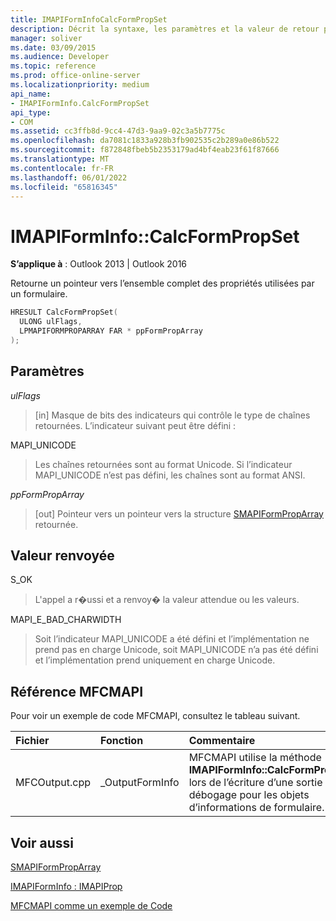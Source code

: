 ```yaml
---
title: IMAPIFormInfoCalcFormPropSet
description: Décrit la syntaxe, les paramètres et la valeur de retour pour IMAPIFormInfoCalcFormPropSet, qui retourne un pointeur vers l’ensemble complet de propriétés qu’un formulaire utilise.
manager: soliver
ms.date: 03/09/2015
ms.audience: Developer
ms.topic: reference
ms.prod: office-online-server
ms.localizationpriority: medium
api_name:
- IMAPIFormInfo.CalcFormPropSet
api_type:
- COM
ms.assetid: cc3ffb8d-9cc4-47d3-9aa9-02c3a5b7775c
ms.openlocfilehash: da7081c1833a928b3fb902535c2b289a0e86b522
ms.sourcegitcommit: f872848fbeb5b2353179ad4bf4eab23f61f87666
ms.translationtype: MT
ms.contentlocale: fr-FR
ms.lasthandoff: 06/01/2022
ms.locfileid: "65816345"
---
```

# <a name="imapiforminfocalcformpropset"></a>IMAPIFormInfo::CalcFormPropSet

  
  
**S’applique à** : Outlook 2013 | Outlook 2016 
  
Retourne un pointeur vers l’ensemble complet des propriétés utilisées par un formulaire.
  
```cpp
HRESULT CalcFormPropSet(
  ULONG ulFlags,
  LPMAPIFORMPROPARRAY FAR * ppFormPropArray
);
```

## <a name="parameters"></a>Paramètres

 _ulFlags_
  
> [in] Masque de bits des indicateurs qui contrôle le type de chaînes retournées. L’indicateur suivant peut être défini :
    
MAPI_UNICODE 
  
> Les chaînes retournées sont au format Unicode. Si l’indicateur MAPI_UNICODE n’est pas défini, les chaînes sont au format ANSI.
    
 _ppFormPropArray_
  
> [out] Pointeur vers un pointeur vers la structure [SMAPIFormPropArray](smapiformproparray.md) retournée. 
    
## <a name="return-value"></a>Valeur renvoyée

S_OK 
  
> L'appel a r�ussi et a renvoy� la valeur attendue ou les valeurs.
    
MAPI_E_BAD_CHARWIDTH 
  
> Soit l’indicateur MAPI_UNICODE a été défini et l’implémentation ne prend pas en charge Unicode, soit MAPI_UNICODE n’a pas été défini et l’implémentation prend uniquement en charge Unicode.
    
## <a name="mfcmapi-reference"></a>Référence MFCMAPI

Pour voir un exemple de code MFCMAPI, consultez le tableau suivant.
  
|**Fichier**|**Fonction**|**Commentaire**|
|:-----|:-----|:-----|
|MFCOutput.cpp  <br/> |_OutputFormInfo  <br/> |MFCMAPI utilise la méthode **IMAPIFormInfo::CalcFormPropSet** lors de l’écriture d’une sortie de débogage pour les objets d’informations de formulaire. |
   
## <a name="see-also"></a>Voir aussi



[SMAPIFormPropArray](smapiformproparray.md)
  
[IMAPIFormInfo : IMAPIProp](imapiforminfoimapiprop.md)


[MFCMAPI comme un exemple de Code](mfcmapi-as-a-code-sample.md)

